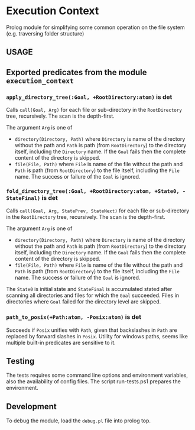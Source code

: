 # Execution Context

Prolog module for simplifying some common operation on the file system (e.g. traversing folder structure)

## USAGE

## Exported predicates from the module `execution_context`

### `apply_directory_tree(:Goal, +RootDirectory:atom)` is det

Calls `call(Goal, Arg)` for each file or sub-directory in the
`RootDirectory` tree, recursively. The scan is the depth-first.

The argument `Arg` is one of

* `directory(Directory, Path)`  where `Directory` is name of the directory without
  the path and `Path` is path (from `RootDirectory`) to the directory itself,
  including the `Directory` name. If the `Goal` fails then the complete content
  of the directory is skipped.  
* `file(File, Path)`  where `File` is name of the file without
  the path and `Path` is path (from `RootDirectory`) to the file itself,
  including the `File` name. The success or failure of the `Goal` is ignored.

### `fold_directory_tree(:Goal, +RootDirectory:atom, +State0, -StateFinal)` is det

Calls `call(Goal, Arg, StatePrev, StateNext)` for each file or sub-directory in the
`RootDirectory` tree, recursively. The scan is the depth-first.

The argument `Arg` is one of

* `directory(Directory, Path)`  where `Directory` is name of the directory without
  the path and `Path` is path (from `RootDirectory`) to the directory itself,
  including the `Directory` name. If the `Goal` fails then the complete content
  of the directory is skipped.  
* `file(File, Path)`  where `File` is name of the file without
  the path and `Path` is path (from `RootDirectory`) to the file itself,
  including the `File` name. The success or failure of the `Goal` is ignored.

 The `State0` is initial state and `StateFinal` is accumulated stated after
 scanning all directories and files for which the `Goal` succeeded. Files in directories
 where `Goal` failed for the directory level are skipped.

### `path_to_posix(+Path:atom, -Posix:atom)` is det

Succeeds if `Posix` unifies with `Path`, given that backslashes in `Path`
are replaced by forward slashes in `Posix`. Utility for windows paths, seems
like multiple built-in predicates are sensitive to it.

## Testing

The tests requires some command line options and environment variables, also the availability of config files. The script run-tests.ps1 prepares the environment.

## Development

To debug the module, load the `debug.pl` file into prolog top.
